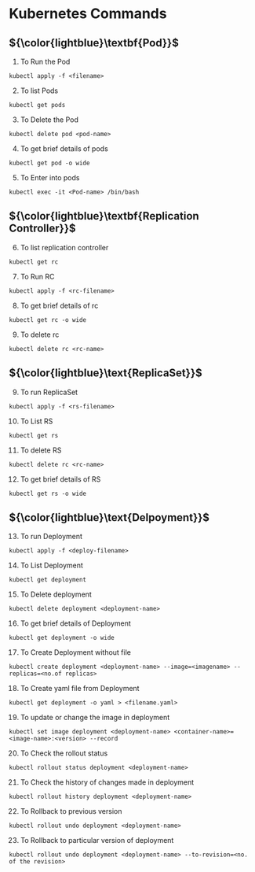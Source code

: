 # Kubernetes Commands
## ${\color{lightblue}\textbf{Pod}}$
1. To Run the Pod
````
kubectl apply -f <filename>
````
2. To list Pods
````
kubectl get pods
````
3. To Delete the Pod
````
kubectl delete pod <pod-name>
````
4. To get brief details of pods
````
kubectl get pod -o wide
````
5. To Enter into pods
````
kubectl exec -it <Pod-name> /bin/bash
````
## ${\color{lightblue}\textbf{Replication Controller}}$<br>

6. To list replication controller
````
kubectl get rc
````
7. To Run RC
````
kubectl apply -f <rc-filename>
````
8. To get brief details of rc
````
kubectl get rc -o wide
````
9. To delete rc
````
kubectl delete rc <rc-name>
````
## ${\color{lightblue}\text{ReplicaSet}}$<br>

9. To run ReplicaSet
````
kubectl apply -f <rs-filename>
````
10. To List RS
````
kubectl get rs
````
11. To delete RS
````
kubectl delete rc <rc-name>
````
12. To get brief details of RS
````
kubectl get rs -o wide
````

## ${\color{lightblue}\text{Delpoyment}}$<br>

13. To run Deployment
````
kubectl apply -f <deploy-filename>
````
14. To List Deployment
````
kubectl get deployment
````
15. To Delete deployment
````
kubectl delete deployment <deployment-name>
````
16. To get brief details of Deployment
````
kubectl get deployment -o wide
````
17. To Create Deployment without file
````
kubectl create deployment <deployment-name> --image=<imagename> --replicas=<no.of replicas>
````
18. To Create yaml file from Deployment
````
kubectl get deployment -o yaml > <filename.yaml>
````
19. To update or change the image in deployment
````
kubectl set image deployment <deployment-name> <container-name>=<image-name>:<version> --record
````
20. To Check the rollout status
````
kubectl rollout status deployment <deployment-name>
````
21. To Check the history of changes made in deployment
````
kubectl rollout history deployment <deployment-name>
````
22. To Rollback to previous version
````
kubectl rollout undo deployment <deployment-name>
````
23. To Rollback to particular version of deployment
````
kubectl rollout undo deployment <deployment-name> --to-revision=<no. of the revision>
````

    

